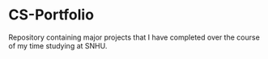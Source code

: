 # CS-Portfolio
Repository containing major projects that I have completed over the course of my time studying at SNHU.
